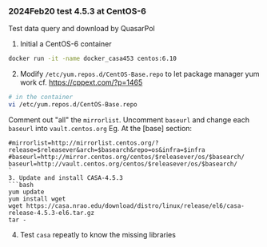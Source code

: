 ### 2024Feb20 test 4.5.3 at CentOS-6
Test data query and download by QuasarPol
1. Initial a CentOS-6 container
```bash
docker run -it -name docker_casa453 centos:6.10
```
2. Modify `/etc/yum.repos.d/CentOS-Base.repo` to let package manager yum work
cf. https://cppext.com/?p=1465
```bash
# in the container
vi /etc/yum.repos.d/CentOS-Base.repo
```
Comment out "all" the `mirrorlist`.
Uncomment `baseurl` and change each `baseurl` into `vault.centos.org`
Eg. At the [base] section:
```
#mirrorlist=http://mirrorlist.centos.org/?release=$releasever&arch=$basearch&repo=os&infra=$infra
#baseurl=http://mirror.centos.org/centos/$releasever/os/$basearch/
baseurl=http://vault.centos.org/centos/$releasever/os/$basearch/
`
3. Update and install CASA-4.5.3
```bash
yum update
yum install wget
wget https://casa.nrao.edu/download/distro/linux/release/el6/casa-release-4.5.3-el6.tar.gz
tar -
```
4. Test `casa` repeatly to know the missing libraries

